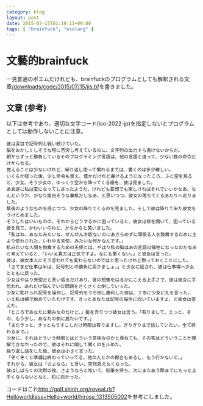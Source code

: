 ```yaml
---
category: blog
layout: post
date: 2015-07-15T01:19:11+09:00
tags: [ "brainfuck", "esolang" ]
---
```


# 文藝的brainfuck

一見普通のポエムだけれども、brainfuckのプログラムとしても解釈される文章[/downloads/code/2015/07/15/jis.bf](/downloads/code/2015/07/15/jis.bf)を書きました。

<!-- more -->

## 文章 (参考)

以下は参考であり、適切な文字コード(iso-2022-jp)を指定しないとプログラムとしては動作しないことに注意。

```
彼は涙目で記号列と戦い続けていた。
脳をおかしくしそうな程に苦労し考えているのに、文字列の出力すら書けないからだ。
朝からずっと勝負しているそのプログラミング言語は、他の言語と違って、少ない数の命令だけからなる。
覚えることは少ないけれど、繰り返し使って慣れるまでは、書くのは多少難しい。
いくらか経った後、少し命令も覚え、僅かだけれど書けるようになったころ、ふと空を見ると、少女、そう少女の、ゆっくり空から降ってくる様を、彼は見ました。
ああ遂に私は変になってしまったようだ、けれども妄想でも楽しければそれでいいかなあ、なんというか、かなり面白そうな事態だしなあ、と思いつつ、彼女の落ちてくるあたりへ走りました。
緊張のようなものを感じつつ、少女の降りてくるのを見ました。そして彼は降りて来た彼女をうけとめました。
そうしたはいいものの、それからどうするかに困っていると、彼女は目を開いて、困っている彼を見て、かわいいのねと、からからと笑いました。
「私はね、あなたみたいな、ぜんぜん才能ないのにあきらめずに頑張る人を鼓舞するために主より使わされた、いわゆる天使、みたいな何かなんです。」
私みたいな人間を鼓舞するための天使とは、やはり私の脳はあの言語の犠牲になったのだなあと考えていると、「いいえ貴方は正気ですよ。なにも悪くない。」と彼女は言った。
彼は、彼女本人にそう言われても変わらないのではと思ったけれど黙っておくことにした。
「さてまだ仕事は半ば、記号列との勝負に戻りましょ。」と少女に促され、彼は仕事場へ少女とともに戻った。
少女はやはり天使だと言い張るだけあり、彼の想像をはるかにこえる上手さで、彼は彼女に手伝われ、あれだけ悩んでいた問題をさくさくと倒していった。
少女に助けられ記号を操作し、記号列をうち倒し勝利した彼は、丁寧に少女に礼を言った。
いえ私は横で眺めていただけです、きっとあなたは記号の操作に向いていますよ、と彼女は答えた。
「ところであなたに頼みなのだけど、」髪を弄りつつ彼女は言う。「有りまして、えっと、その、もう少し、あなたの側に居たいです。」
「まだきっと、きっともうすこしだけ時間は有りますし。ぎりぎりまで話していたい。全て終わるまで。」
少女に、それはどういう時間とはどういう意味なのかと尋ねても、その答はどういうことか理解できなかったので、彼はそれに関して聞くのを止めた。
繰り返し話をした後、彼女は小さく言った。
「ぞくぞくと準備は終わっていってる。他の人とかの都合もあるし、もう行かないと。」
それから、彼女は「さよなら」と言い、突然見えなくなった。
彼はしばらくの沈黙の後、さようならと呟いて、鉛筆を持ち、次にまたあう際までにもっと上手くならないとなと、机に向かった。
```

コードはこれ<http://golf.shinh.org/reveal.rb?Helloworldless+Hello+world/hirose_1313505002>を参考にしました。
